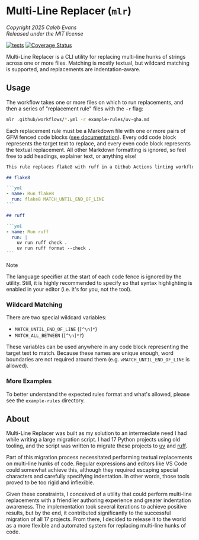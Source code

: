 # Multi-Line Replacer (`mlr`)

*Copyright 2025 Caleb Evans*  
*Released under the MIT license*

[![tests](https://github.com/caleb531/multi-line-replacer/actions/workflows/tests.yml/badge.svg)](https://github.com/caleb531/multi-line-replacer/actions/workflows/tests.yml)
[![Coverage Status](https://coveralls.io/repos/caleb531/multi-line-replacer/badge.svg?branch=main)](https://coveralls.io/r/caleb531/multi-line-replacer?branch=main)

Multi-Line Replacer is a CLI utility for replacing multi-line hunks of strings
across one or more files. Matching is mostly textual, but wildcard matching is
supported, and replacements are indentation-aware.

## Usage

The workflow takes one or more files on which to run replacements, and then a
series of "replacement rule" files with the `-r` flag:

```sh
mlr .github/workflows/*.yml -r example-rules/uv-gha.md
```

Each replacement rule must be a Markdown file with one or more pairs of GFM
fenced code blocks ([see documentation][gfm-docs]). Every odd code block
represents the target text to replace, and every even code block represents the
textual replacement. All other Markdown formatting is ignored, so feel free to
add headings, explainer text, or anything else!

````md
This rule replaces flake8 with ruff in a Github Actions linting workflow.

## flake8

```yml
- name: Run flake8
  run: flake8 MATCH_UNTIL_END_OF_LINE
```

## ruff

```yml
- name: Run ruff
  run: |
    uv run ruff check .
    uv run ruff format --check .
```
````

> [!NOTE]
The language specifier at the start of each code fence is ignored by the
utility. Still, it is highly recommended to specify so that syntax highlighting
is enabled in your editor (i.e. it's for you, not the tool).

### Wildcard Matching

There are two special wildcard variables:

- `MATCH_UNTIL_END_OF_LINE` (`[^\n]*`)
- `MATCH_ALL_BETWEEN` (`[^\n]*?`)

These variables can be used anywhere in any code block representing the target
text to match. Because these names are unique enough, word boundaries are not
required around them (e.g. `vMATCH_UNTIL_END_OF_LINE` is allowed).

### More Examples

To better understand the expected rules format and what's allowed, please see
the `example-rules` directory.

[gfm-docs]: https://github.github.com/gfm/#fenced-code-blocks

## About

Multi-Line Replacer was built as my solution to an intermediate need I had while
writing a large migration script. I had 17 Python projects using old tooling,
and the script was written to migrate these projects to [uv][uv] and
[ruff][ruff].

Part of this migration process necessitated performing textual replacements on
multi-line hunks of code. Regular expressions and editors like VS Code could
somewhat achieve this, although they required escaping special characters and
carefully specifying indentation. In other words, those tools proved to be too
rigid and inflexible.

Given these constraints, I conceived of a utility that could perform multi-line
replacements with a friendlier authoring experience and greater indentation
awareness. The implementation took several iterations to achieve positive
results, but by the end, it contributed significantly to the successful
migration of all 17 projects. From there, I decided to release it to the world
as a more flexible and automated system for replacing multi-line hunks of code.

[uv]: https://docs.astral.sh/uv/
[ruff]: https://docs.astral.sh/ruff/
